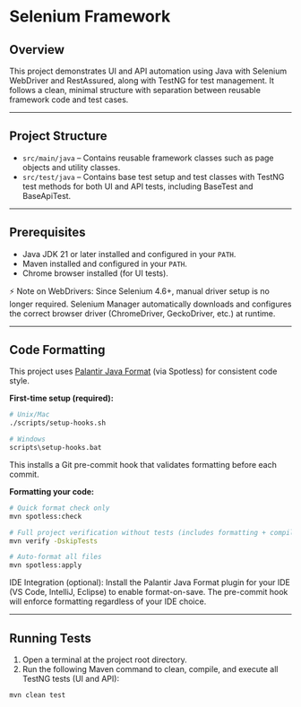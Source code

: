 # Selenium Framework

## Overview

This project demonstrates UI and API automation using Java with Selenium WebDriver and RestAssured, along with TestNG for test management.
It follows a clean, minimal structure with separation between reusable framework code and test cases.

---

## Project Structure

- `src/main/java` – Contains reusable framework classes such as page objects and utility classes.
- `src/test/java` – Contains base test setup and test classes with TestNG test methods for both UI and API tests, including BaseTest and BaseApiTest.

---

## Prerequisites

- Java JDK 21 or later installed and configured in your `PATH`.  
- Maven installed and configured in your `PATH`.  
- Chrome browser installed (for UI tests).

⚡ Note on WebDrivers:
Since Selenium 4.6+, manual driver setup is no longer required.
Selenium Manager
 automatically downloads and configures the correct browser driver (ChromeDriver, GeckoDriver, etc.) at runtime.

---

## Code Formatting

This project uses [Palantir Java Format](https://github.com/palantir/palantir-java-format) (via Spotless) for consistent code style.

**First-time setup (required):**
```bash
# Unix/Mac
./scripts/setup-hooks.sh

# Windows
scripts\setup-hooks.bat
```
This installs a Git pre-commit hook that validates formatting before each commit.

**Formatting your code:**
```bash
# Quick format check only
mvn spotless:check

# Full project verification without tests (includes formatting + compilation)
mvn verify -DskipTests

# Auto-format all files
mvn spotless:apply
```
IDE Integration (optional): Install the Palantir Java Format plugin for your IDE (VS Code, IntelliJ, Eclipse) to enable format-on-save. The pre-commit hook will enforce formatting regardless of your IDE choice.

---

## Running Tests

1. Open a terminal at the project root directory.  
2. Run the following Maven command to clean, compile, and execute all TestNG tests (UI and API):

```bash
mvn clean test
```
